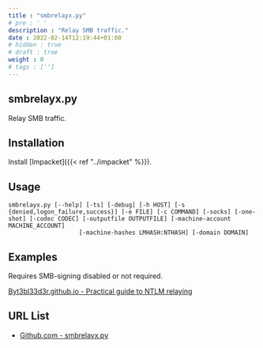 ```yaml
---
title : "smbrelayx.py"
# pre : ' '
description : "Relay SMB traffic."
date : 2022-02-14T12:19:44+01:00
# hidden : true
# draft : true
weight : 0
# tags : ['']
---
```


## smbrelayx.py

Relay SMB traffic.

## Installation

Install [Impacket]({{< ref "../impacket" %}}).

## Usage

```plain
smbrelayx.py [--help] [-ts] [-debug] [-h HOST] [-s {denied,logon_failure,success}] [-e FILE] [-c COMMAND] [-socks] [-one-shot] [-codec CODEC] [-outputfile OUTPUTFILE] [-machine-account MACHINE_ACCOUNT]
                    [-machine-hashes LMHASH:NTHASH] [-domain DOMAIN]
```

## Examples

Requires SMB-signing disabled or not required.

[Byt3bl33d3r.github.io - Practical guide to NTLM relaying](https://byt3bl33d3r.github.io/practical-guide-to-ntlm-relaying-in-2017-aka-getting-a-foothold-in-under-5-minutes.html)

## URL List

- [Github.com - smbrelayx.py](https://github.com/fortra/impacket/blob/master/examples/smbrelayx.py)
